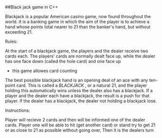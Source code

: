 ##Black jack game in C++ 


Blackjack is a popular American casino game, now found throughout the world. It is a banking game in which the aim of the player is to achieve a hand whose points total nearer to 21 than the banker's hand, but without exceeding 21.

Rules:

At the start of a blackjack game, the players and the dealer receive two cards each. The players' cards are normally dealt face up, while the dealer has one face down (called the hole card) and one face up

* this game allowes card counting 

The best possible blackjack hand is an opening deal of an ace with any ten-point card. This is called a  *BLACKJACK* , or a natural 21, and the player holding this automatically wins unless the dealer also has a blackjack. If a player and the dealer each have a blackjack, the result is a push for that player. If the dealer has a blackjack, the dealer not holding a blackjack lose. 

Instructions: 

Player will recieve 2 cards and then will be informed one of the dealer cards. Player one will  be able to hit (get another card) or stand try to get 21 or as close to 21 as possible without going over, Then it is the dealers turn